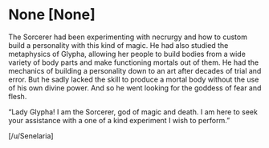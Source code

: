 # None [None]
The Sorcerer had been experimenting with necrurgy and how to custom build a personality with this kind of magic. He had also studied the metaphysics of Glypha, allowing her people to build bodies from a wide variety of body parts and make functioning mortals out of them. He had the mechanics of building a personality down to an art after decades of trial and error. But he sadly lacked the skill to produce a mortal body without the use of his own divine power. And so he went looking for the goddess of fear and flesh.

“Lady Glypha! I am the Sorcerer, god of magic and death. I am here to seek your assistance with a one of a kind experiment I wish to perform.”

[/u/Senelaria]
